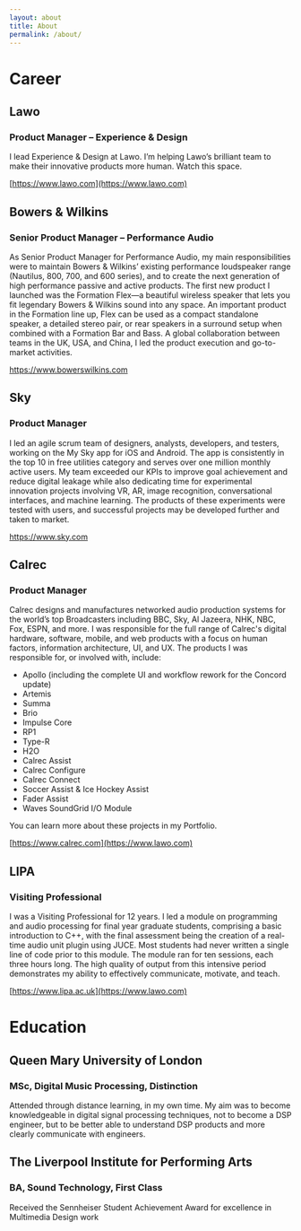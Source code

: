 ```yaml
---
layout: about
title: About
permalink: /about/
---
```


# Career
## Lawo
### Product Manager – Experience & Design

I lead Experience & Design at Lawo. I’m helping Lawo’s brilliant team to make their innovative products more human. Watch this space.

[https://www.lawo.com](https://www.lawo.com)

## Bowers & Wilkins
### Senior Product Manager – Performance Audio

As Senior Product Manager for Performance Audio, my main responsibilities were to maintain Bowers & Wilkins’ existing performance loudspeaker range (Nautilus, 800, 700, and 600 series), and to create the next generation of high performance passive and active products. The first new product I launched was the Formation Flex—a beautiful wireless speaker that lets you fit legendary Bowers & Wilkins sound into any space. An important product in the Formation line up, Flex can be used as a compact standalone speaker, a detailed stereo pair, or rear speakers in a surround setup when combined with a Formation Bar and Bass. A global collaboration between teams in the UK, USA, and China, I led the product execution and go-to-market activities.

[https://www.bowerswilkins.com ](https://www.lawo.com)

## Sky
### Product Manager

I led an agile scrum team of designers, analysts, developers, and testers, working on the My Sky app for iOS and Android. The app is consistently in the top 10 in free utilities category and serves over one million monthly active users. My team exceeded our KPIs to improve goal achievement and reduce digital leakage while also dedicating time for experimental innovation projects involving VR, AR, image recognition, conversational interfaces, and machine learning. The products of these experiments were tested with users, and successful projects may be developed further and taken to market.

[https://www.sky.com ](https://www.lawo.com)

## Calrec
### Product Manager

Calrec designs and manufactures networked audio production systems for the world’s top Broadcasters including BBC, Sky, Al Jazeera, NHK, NBC, Fox, ESPN, and more. I was responsible for the full range of Calrec's digital hardware, software, mobile, and web products with a focus on human factors, information architecture, UI, and UX. The products I was responsible for, or involved with, include:

- Apollo (including the complete UI and workflow rework for the Concord update)
- Artemis
- Summa
- Brio
- Impulse Core
- RP1
- Type-R
- H2O
- Calrec Assist
- Calrec Configure
- Calrec Connect
- Soccer Assist & Ice Hockey Assist
- Fader Assist
- Waves SoundGrid I/O Module

You can learn more about these projects in my Portfolio.

[https://www.calrec.com](https://www.lawo.com)

## LIPA
### Visiting Professional

I was a Visiting Professional for 12 years. I led a module on programming and audio processing for final year graduate students, comprising a basic introduction to C++, with the final assessment being the creation of a real-time audio unit plugin using JUCE. Most students had never written a single line of code prior to this module. The module ran for ten sessions, each three hours long. The high quality of output from this intensive period demonstrates my ability to effectively communicate, motivate, and teach.

[https://www.lipa.ac.uk](https://www.lawo.com)

# Education

## Queen Mary University of London
### MSc, Digital Music Processing, Distinction

Attended through distance learning, in my own time. My aim was to become knowledgeable in digital signal processing techniques, not to become a DSP engineer, but to be better able to understand DSP products and more clearly communicate with engineers.

## The Liverpool Institute for Performing Arts
### BA, Sound Technology, First Class

Received the Sennheiser Student Achievement Award for excellence in Multimedia Design work
